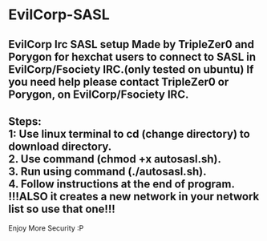 # EvilCorp-SASL
EvilCorp Irc SASL setup 
Made by TripleZer0 and Porygon for hexchat users to connect to SASL in EvilCorp/Fsociety IRC.(only tested on ubuntu) If you need help please contact TripleZer0 or Porygon, on EvilCorp/Fsociety IRC.
--------------------------------------------------------------
Steps: <br/>
1: Use linux terminal to cd (change directory) to download directory. <br/>
2. Use command (chmod +x autosasl.sh).<br/>
3. Run using command (./autosasl.sh).<br/>
4. Follow instructions at the end of program.<br/>
!!!ALSO it creates a new network in your network list so use that one!!!
---------------------------------------------------------------
Enjoy More Security :P
